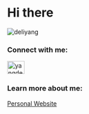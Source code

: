 <h1 align="left">Hi there</h1>

<p align="left"> <img src="https://komarev.com/ghpvc/?username=deliyang&label=Profile%20views&color=0e75b6&style=flat" alt="deliyang" /> </p>

<h3 align="left">Connect with me:</h3>
<p align="left">
<a href="https://linkedin.com/in/yangdeli" target="blank"><img align="center" src="https://raw.githubusercontent.com/rahuldkjain/github-profile-readme-generator/master/src/images/icons/Social/linked-in-alt.svg" alt="yangdeli" height="30" width="40" /></a>
  
<h3 align="left">Learn more about me:</h3>
<a href="https://deliy2.web.illinois.edu">Personal Website</a>
</p>
